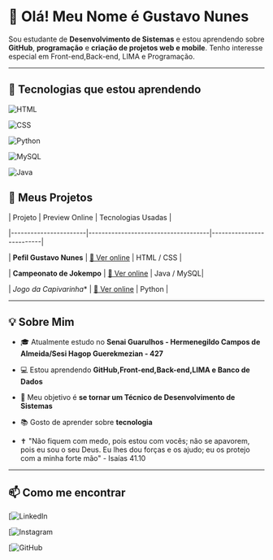 # 👋 Olá! Meu Nome é Gustavo Nunes

Sou estudante de **Desenvolvimento de Sistemas** e estou aprendendo sobre **GitHub**, **programação** e **criação de projetos web e mobile**. Tenho interesse especial em Front-end,Back-end, LIMA e Programação.

---

## 🎯 Tecnologias que estou aprendendo

![HTML](https://img.shields.io/badge/-HTML5-E34F26?style=flat-square&logo=html5&logoColor=white)

![CSS](https://img.shields.io/badge/-CSS3-1572B6?style=flat-square&logo=css3)

![Python](https://img.shields.io/badge/-Python-3776AB?style=flat-square&logo=python&logoColor=white)

![MySQL](https://img.shields.io/badge/-MySQL-4479A1?style=flat-square&logo=mysql&logoColor=white)

![Java](https://img.shields.io/badge/-Java-007396?style=flat-square&logo=java&logoColor=white)

## 🚀 Meus Projetos

| Projeto               | Preview Online                        | Tecnologias Usadas        |

|-----------------------|-------------------------------------|--------------------------|

| **Pefil Gustavo Nunes** | [🔗 Ver online](http://127.0.0.1:5500/Perfil_GNunes_HTML_CSS-main/Perfil_GNunes_HTML_CSS-main/index.html) | HTML / CSS           |

| **Campeonato de Jokempo** | [🔗 Ver online](https://github.com/GustavoNunes7/Campeonato_de_Jokempo) | Java / MySQL|

| *Jogo da Capivarinha** | [🔗 Ver online](https://github.com/GustavoNunes7/Jogo-da-Capivarinha) | Python          |


---

## 💡 Sobre Mim

- 🎓 Atualmente estudo no **Senai Guarulhos - Hermenegildo Campos de Almeida/Sesi Hagop Guerekmezian - 427**

- 💻 Estou aprendendo **GitHub,Front-end,Back-end,LIMA e Banco de Dados**
  
- 🎯 Meu objetivo é **se tornar um Técnico de Desenvolvimento de Sistemas**
 
- 📚 Gosto de aprender sobre **tecnologia**
  
- ✝ "Não fiquem com medo, pois estou com vocês; não se apavorem, pois eu sou o seu Deus. Eu lhes dou forças e os ajudo; eu os protejo com a minha forte mão" - Isaías 41.10
  
---

## 📫 Como me encontrar

[![LinkedIn](https://www.linkedin.com/in/gustavo-nunes-a44ba234b/)  

[![Instagram](https://www.instagram.com/gununes.7/?next=%2F)  

[![GitHub](https://github.com/GustavoNunes7/)








